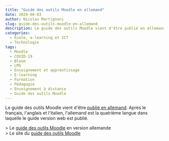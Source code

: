 ```yaml
---
title: "Guide des outils Moodle en allemand"
date: 2020-06-03
author: Nicolas Martignoni
slug: guide-des-outils-moodle-en-allemand
description: Le guide des outils Moodle vient d'être publié en allemand. Il est ainsi désormais disponible en quatre langues.
categories:
  - École, e-learning et ICT
  - Technologie
tags:
  - Moodle
  - COVID-19
  - Bloom
  - LMS
  - Enseignement et apprentissage
  - E-learning
  - Formation
  - Pédagogie
  - Enseignement à distance
  - Guide des outils Moodle
---
```

Le guide des outils Moodle vient d'être [publié en allemand][de]. Après le français, l'anglais et l'italien, l'allemand est la quatrième langue dans laquelle le guide version web est publié.

&gt; Le [guide des outils Moodle][de] en version allemande<br />
&gt; Le site du [guide des outils Moodle](https://moodletoolguide.net/)

  [de]: https://moodletoolguide.net/de/

<!--more-->
